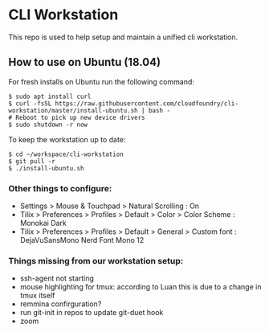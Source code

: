 # CLI Workstation
This repo is used to help setup and maintain a unified cli workstation.

## How to use on Ubuntu (18.04)
For fresh installs on Ubuntu run the following command:

```
$ sudo apt install curl
$ curl -fsSL https://raw.githubusercontent.com/cloudfoundry/cli-workstation/master/install-ubuntu.sh | bash -
# Reboot to pick up new device drivers
$ sudo shutdown -r now
```

To keep the workstation up to date:

```
$ cd ~/workspace/cli-workstation
$ git pull -r
$ ./install-ubuntu.sh
```

### Other things to configure:
- Settings > Mouse & Touchpad > Natural Scrolling : On
- Tilix > Preferences > Profiles > Default > Color > Color Scheme : Monokai Dark
- Tilix > Preferences > Profiles > Default > General > Custom font : DejaVuSansMono Nerd Font Mono 12

### Things missing from our workstation setup:
- ssh-agent not starting
- mouse highlighting for tmux: according to Luan this is due to a change in tmux
  itself
- remmina confirguration?
- run git-init in repos to update git-duet hook
- zoom
